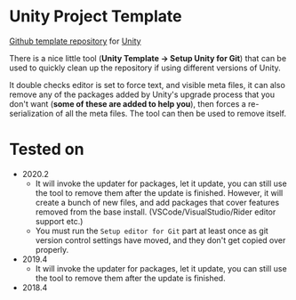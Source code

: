 # Unity Project Template
[Github template repository](https://help.github.com/en/articles/creating-a-template-repository) for [Unity](https://unity.com/)

There is a nice little tool (**Unity Template -> Setup Unity for Git**) that can be used to quickly clean up the repository if using different versions of Unity.

It double checks editor is set to force text, and visible meta files, it can also remove any of the packages added by Unity's upgrade process that you don't want (**some of these are added to help you**), then forces a re-serialization of all the meta files. The tool can then be used to remove itself.

# Tested on
 - 2020.2 
    - It will invoke the updater for packages, let it update, you can still use the tool to remove them after the update is finished. However, it will create a bunch of new files, and add packages that cover features removed from the base install. (VSCode/VisualStudio/Rider editor support etc.)
    - You must run the `Setup editor for Git` part at least once as git version control settings have moved, and they don't get copied over properly.
 - 2019.4 
    - It will invoke the updater for packages, let it update, you can still use the tool to remove them after the update is finished.
 - 2018.4